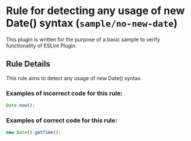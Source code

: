 # Rule for detecting any usage of new Date() syntax (`sample/no-new-date`)

<!-- end auto-generated rule header -->

This plugin is written for the purpose of a basic sample to verify functionality of ESLint Plugin.

## Rule Details

This rule aims to detect any usage of new Date() syntax.

### Examples of **incorrect** code for this rule:

```js
Date.now();
```

### Examples of **correct** code for this rule:

```js
new Date().getTime();
```

<!--

### Options

If there are any options, describe them here. Otherwise, delete this section.

## When Not To Use It

Give a short description of when it would be appropriate to turn off this rule.

## Further Reading

If there are other links that describe the issue this rule addresses, please include them here in a bulleted list.

-->
